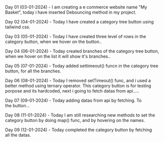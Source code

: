 Day 01 (03-01-2024) - I am creating a e commerce website name "My Basket", today i have inserted Debouncing method in my project.

Day 02 (04-01-2024) - Today I have created a category tree button using tailwind css.

Day 03 (05-01-2024) - Today I have created three level of rows in the category button, when we hover on the button..

Day 04 (06-01-2024) - Today created branches of the category tree button, when we hover on the list it will show it's branches..

Day 05 (07-01-2024) - Today added settimeout() funcn in the category tree button, for all the branches.

Day 06 (08-01-2024) - Today I removed setTimeout() func, and i used a better method using ternary operator. This category button is for testing porpose and its hardcoded, next i going to fetch datas from api.....

Day 07 (09-01-2024) - Today adding datas from api by fetching. To the button...

Day 08 (11-01-2024) - Today I am still researching new methods to set the category button by doing map() func, and by hovering on the names.

Day 09 (12-01-2024) - Today completed the category button by fetching all the datas.
